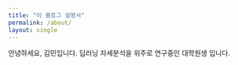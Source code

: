 ```yaml
--- 
title: "이 블로그 설명서" 
permalink: /about/ 
layout: single 
---
```


안녕하세요, 김민입니다.
딥러닝 자세분석을 위주로 연구중인 대학원생 입니다.
